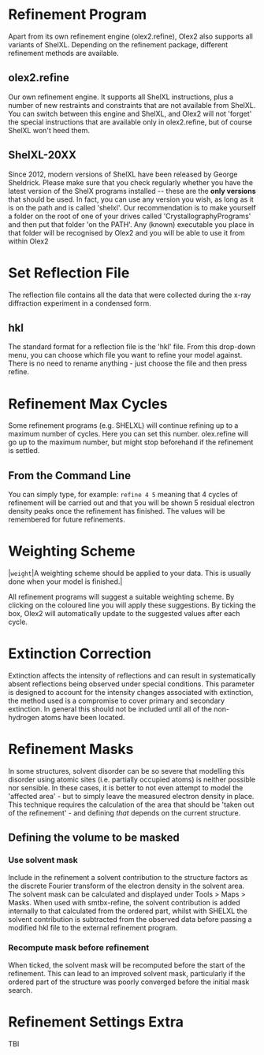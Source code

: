 # Refinement Program
Apart from its own refinement engine (olex2.refine), Olex2 also supports all variants of ShelXL. Depending on the refinement package, different refinement methods are available.

## olex2.refine
Our own refinement engine. It supports all ShelXL instructions, plus a number of new restraints and constraints that are not available from ShelXL. You can switch between this engine and ShelXL, and Olex2 will not 'forget' the special instructions that are available only in olex2.refine, but of course ShelXL won't heed them.

## ShelXL-20XX
Since 2012, modern versions of ShelXL have been released by George Sheldrick. Please make sure that you check regularly whether you have the latest version of the ShelX programs installed -- these are the **only versions** that should be used. In fact, you can use any version you wish, as long as it is on the path and is called 'shelxl'. Our recommendation is to make yourself a folder on the root of one of your drives called 'CrystallographyPrograms' and then put that folder 'on the PATH'. Any (known) executable you place in that folder will be recognised by Olex2 and you will be able to use it from within Olex2

# Set Reflection File
The reflection file contains all the data that were collected during the x-ray diffraction experiment in a condensed form.

## hkl
The standard format for a reflection file is the 'hkl' file. From this drop-down menu, you can choose which file you want to refine your model against. There is no need to rename anything - just choose the file and then press refine.

# Refinement Max Cycles
Some refinement programs (e.g. SHELXL) will continue refining up to a maximum number of cycles. Here you can set this number. olex.refine will go up to the maximum number, but might stop beforehand if the refinement is settled.

## From the Command Line
You can simply type, for example:
`refine 4 5`
meaning that 4 cycles of refinement will be carried out and that you will be shown 5 residual electron density peaks once the refinement has finished. The values will be remembered for future refinements.

# Weighting Scheme

|`weight`|A weighting scheme should be applied to your data. This is usually done when your model is finished.|

All refinement programs will suggest a suitable weighting scheme. By clicking on the coloured line you will apply these suggestions. By ticking the box, Olex2 will automatically update to the suggested values after each cycle.

# Extinction Correction
Extinction affects the intensity of reflections and can result in systematically absent reflections being observed under special conditions. This parameter is designed to account for the intensity changes associated with extinction, the method used is a compromise to cover primary and secondary extinction. In general this should not be included until all of the non-hydrogen atoms have been located.

# Refinement Masks
In some structures, solvent disorder can be so severe that modelling this disorder using atomic sites (i.e. partially occupied atoms) is neither possible nor sensible. In these cases, it is better to not even attempt to model the 'affected area' - but to simply leave the measured electron density in place. This technique requires the calculation of the area that should be 'taken out of the refinement' - and defining *that* depends on the current structure.

## Defining the volume to be masked

### Use solvent mask
Include in the refinement a solvent contribution to the structure factors as the discrete Fourier transform of the electron density in the solvent area. The solvent mask can be calculated and displayed under Tools > Maps > Masks. When used with smtbx-refine, the solvent contribution is added internally to that calculated from the ordered part, whilst with SHELXL the solvent contribution is subtracted from the observed data before passing a modified hkl file to the external refinement program.

### Recompute mask before refinement
When ticked, the solvent mask will be recomputed before the start of the refinement. This can lead to an improved solvent mask, particularly if the ordered part of the structure was poorly converged before the initial mask search.

# Refinement Settings Extra
TBI
